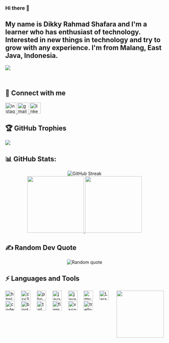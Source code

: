 ### Hi there 👋

<h2 align="left">My name is Dikky Rahmad Shafara and I'm a learner who has enthusiast of technology. Interested in new things in technology and try to grow with any experience.  I'm from Malang, East Java, Indonesia.</h2>

[![](https://visitcount.itsvg.in/api?id=DikkyRahmadS&icon=0&color=0)](https://visitcount.itsvg.in)

<br clear="both">

## 💬 Connect with me

<div align="left">
  <a href="https://www.instagram.com/dikkyrahmad_/" target="_blank">
    <img src="https://img.shields.io/static/v1?message=Instagram&logo=instagram&label=&color=E4405F&logoColor=white&labelColor=&style=for-the-badge" height="35" alt="instagram logo"  />
  </a>
  <a href="https://mail.google.com/mail/?view=cm&fs=1&to=dikkyrahmads@gmail.com&su=Hello&body=Hello" target="_blank">
    <img src="https://img.shields.io/static/v1?message=Gmail&logo=gmail&label=&color=D14836&logoColor=white&labelColor=&style=for-the-badge" height="35" alt="gmail logo"  />
  </a>
  <a href="https://www.linkedin.com/in/dikky-rahmad-shafara/" target="_blank">
    <img src="https://img.shields.io/static/v1?message=LinkedIn&logo=linkedin&label=&color=0077B5&logoColor=white&labelColor=&style=for-the-badge" height="35" alt="linkedin logo"  />
  </a>
</div>

###

## 🏆 GitHub Trophies

![](https://github-profile-trophy.vercel.app/?username=DikkyRahmadS&theme=shadow_green&no-frame=false&no-bg=false&margin-w=4)

## 📊 GitHub Stats:
<div align="center">
  
  <img src="https://github-readme-streak-stats.herokuapp.com/?user=DikkyRahmadS&theme=tokyonight&hide_border=false" alt="GitHub Streak" />
  <br />
   <a href="https://github.com/DikkyRahmadS">
    <img height="180em" src="https://github-readme-stats-eight-theta.vercel.app/api?username=DikkyRahmadS&show_icons=true&theme=tokyonight&include_all_commits=true&count_private=true" style="max-width: 50%;"/>
    <img height="180em" src="https://github-readme-stats-eight-theta.vercel.app/api/top-langs/?username=DikkyRahmadS&layout=compact&langs_count=8&theme=tokyonight" style="max-width: 50%;"/>
   </a>
</div>



## ✍️ Random Dev Quote

<div align="center">
 <img src="https://quotes-github-readme.vercel.app/api?type=horizontal&theme=radical" alt="Random quote" />
</div>

## ⚡ Languages and Tools

<img align="right" height="150" src="https://media.tumblr.com/e51e1fe3377a05884c2912febf92826b/tumblr_inline_mox81asYZU1qz4rgp.gif"  />

<div align="left">
  <img src="https://cdn.jsdelivr.net/gh/devicons/devicon/icons/html5/html5-original.svg" height="30" alt="html5 logo"  />
  <img width="12" />
  <img src="https://cdn.jsdelivr.net/gh/devicons/devicon/icons/css3/css3-original.svg" height="30" alt="css3 logo"  />
  <img width="12" />
  <img src="https://cdn.jsdelivr.net/gh/devicons/devicon/icons/php/php-original.svg" height="30" alt="php logo"  />
  <img width="12" />
  <img src="https://cdn.jsdelivr.net/gh/devicons/devicon/icons/javascript/javascript-original.svg" height="30" alt="javascript logo"  />
  <img width="12" />
  <img src="https://cdn.jsdelivr.net/gh/devicons/devicon/icons/java/java-original.svg" height="30" alt="java logo"  />
  <img width="12" />
  <img src="https://cdn.jsdelivr.net/gh/devicons/devicon/icons/mysql/mysql-original.svg" height="30" alt="mysql logo"  />
  <img width="12" />
  <img src="https://raw.githubusercontent.com/danielcranney/readme-generator/main/public/icons/skills/laravel-colored.svg" width="30" height="30" alt="Laravel" />
  <img width="12" />
  <img src="https://cdn.jsdelivr.net/gh/devicons/devicon/icons/codeigniter/codeigniter-plain.svg" height="30" alt="codeigniter logo"  />
  <img width="12" />
  <img src="https://cdn.jsdelivr.net/gh/devicons/devicon/icons/bootstrap/bootstrap-original.svg" height="30" alt="bootstrap logo"  />
  <img width="12" />
  <img src="https://cdn.jsdelivr.net/gh/devicons/devicon/icons/tailwindcss/tailwindcss-original-wordmark.svg" height="30" alt="tailwindcss logo"  />
  <img width="12" />
  <img src="https://cdn.jsdelivr.net/gh/devicons/devicon/icons/figma/figma-original.svg" height="30" alt="figma logo"  />
  <img width="12" />
  <img src="https://cdn.jsdelivr.net/gh/devicons/devicon/icons/vscode/vscode-original.svg" height="30" alt="vscode logo"  />
  <img width="12" />
  <img src="https://cdn.jsdelivr.net/gh/devicons/devicon/icons/trello/trello-plain.svg" height="30" alt="trello logo"  />
</div>



